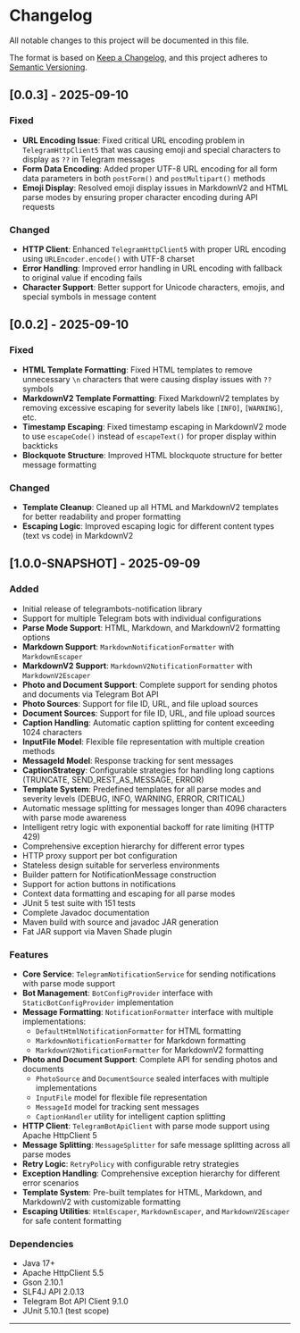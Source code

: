 # Changelog

All notable changes to this project will be documented in this file.

The format is based on [Keep a Changelog](https://keepachangelog.com/en/1.0.0/),
and this project adheres to [Semantic Versioning](https://semver.org/spec/v2.0.0.html).

## [0.0.3] - 2025-09-10

### Fixed

- **URL Encoding Issue**: Fixed critical URL encoding problem in `TelegramHttpClient5` that was causing emoji and special characters to display as `??` in Telegram messages
- **Form Data Encoding**: Added proper UTF-8 URL encoding for all form data parameters in both `postForm()` and `postMultipart()` methods
- **Emoji Display**: Resolved emoji display issues in MarkdownV2 and HTML parse modes by ensuring proper character encoding during API requests

### Changed

- **HTTP Client**: Enhanced `TelegramHttpClient5` with proper URL encoding using `URLEncoder.encode()` with UTF-8 charset
- **Error Handling**: Improved error handling in URL encoding with fallback to original value if encoding fails
- **Character Support**: Better support for Unicode characters, emojis, and special symbols in message content

## [0.0.2] - 2025-09-10

### Fixed

- **HTML Template Formatting**: Fixed HTML templates to remove unnecessary `\n` characters that were causing display issues with `??` symbols
- **MarkdownV2 Template Formatting**: Fixed MarkdownV2 templates by removing excessive escaping for severity labels like `[INFO]`, `[WARNING]`, etc.
- **Timestamp Escaping**: Fixed timestamp escaping in MarkdownV2 mode to use `escapeCode()` instead of `escapeText()` for proper display within backticks
- **Blockquote Structure**: Improved HTML blockquote structure for better message formatting

### Changed

- **Template Cleanup**: Cleaned up all HTML and MarkdownV2 templates for better readability and proper formatting
- **Escaping Logic**: Improved escaping logic for different content types (text vs code) in MarkdownV2

## [1.0.0-SNAPSHOT] - 2025-09-09

### Added

- Initial release of telegrambots-notification library
- Support for multiple Telegram bots with individual configurations
- **Parse Mode Support**: HTML, Markdown, and MarkdownV2 formatting options
- **Markdown Support**: `MarkdownNotificationFormatter` with `MarkdownEscaper`
- **MarkdownV2 Support**: `MarkdownV2NotificationFormatter` with `MarkdownV2Escaper`
- **Photo and Document Support**: Complete support for sending photos and documents via Telegram Bot API
- **Photo Sources**: Support for file ID, URL, and file upload sources
- **Document Sources**: Support for file ID, URL, and file upload sources
- **Caption Handling**: Automatic caption splitting for content exceeding 1024 characters
- **InputFile Model**: Flexible file representation with multiple creation methods
- **MessageId Model**: Response tracking for sent messages
- **CaptionStrategy**: Configurable strategies for handling long captions (TRUNCATE, SEND_REST_AS_MESSAGE, ERROR)
- **Template System**: Predefined templates for all parse modes and severity levels (DEBUG, INFO, WARNING, ERROR, CRITICAL)
- Automatic message splitting for messages longer than 4096 characters with parse mode awareness
- Intelligent retry logic with exponential backoff for rate limiting (HTTP 429)
- Comprehensive exception hierarchy for different error types
- HTTP proxy support per bot configuration
- Stateless design suitable for serverless environments
- Builder pattern for NotificationMessage construction
- Support for action buttons in notifications
- Context data formatting and escaping for all parse modes
- JUnit 5 test suite with 151 tests
- Complete Javadoc documentation
- Maven build with source and javadoc JAR generation
- Fat JAR support via Maven Shade plugin

### Features

- **Core Service**: `TelegramNotificationService` for sending notifications with parse mode support
- **Bot Management**: `BotConfigProvider` interface with `StaticBotConfigProvider` implementation
- **Message Formatting**: `NotificationFormatter` interface with multiple implementations:
  - `DefaultHtmlNotificationFormatter` for HTML formatting
  - `MarkdownNotificationFormatter` for Markdown formatting
  - `MarkdownV2NotificationFormatter` for MarkdownV2 formatting
- **Photo and Document Support**: Complete API for sending photos and documents
  - `PhotoSource` and `DocumentSource` sealed interfaces with multiple implementations
  - `InputFile` model for flexible file representation
  - `MessageId` model for tracking sent messages
  - `CaptionHandler` utility for intelligent caption splitting
- **HTTP Client**: `TelegramBotApiClient` with parse mode support using Apache HttpClient 5
- **Message Splitting**: `MessageSplitter` for safe message splitting across all parse modes
- **Retry Logic**: `RetryPolicy` with configurable retry strategies
- **Exception Handling**: Comprehensive exception hierarchy for different error scenarios
- **Template System**: Pre-built templates for HTML, Markdown, and MarkdownV2 with customizable formatting
- **Escaping Utilities**: `HtmlEscaper`, `MarkdownEscaper`, and `MarkdownV2Escaper` for safe content formatting

### Dependencies

- Java 17+
- Apache HttpClient 5.5
- Gson 2.10.1
- SLF4J API 2.0.13
- Telegram Bot API Client 9.1.0
- JUnit 5.10.1 (test scope)

---
